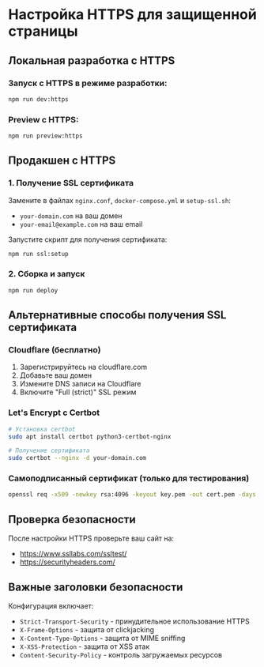 # Настройка HTTPS для защищенной страницы

## Локальная разработка с HTTPS

### Запуск с HTTPS в режиме разработки:

```bash
npm run dev:https
```

### Preview с HTTPS:

```bash
npm run preview:https
```

## Продакшен с HTTPS

### 1. Получение SSL сертификата

Замените в файлах `nginx.conf`, `docker-compose.yml` и `setup-ssl.sh`:

- `your-domain.com` на ваш домен
- `your-email@example.com` на ваш email

Запустите скрипт для получения сертификата:

```bash
npm run ssl:setup
```

### 2. Сборка и запуск

```bash
npm run deploy
```

## Альтернативные способы получения SSL сертификата

### Cloudflare (бесплатно)

1. Зарегистрируйтесь на cloudflare.com
2. Добавьте ваш домен
3. Измените DNS записи на Cloudflare
4. Включите "Full (strict)" SSL режим

### Let's Encrypt с Certbot

```bash
# Установка certbot
sudo apt install certbot python3-certbot-nginx

# Получение сертификата
sudo certbot --nginx -d your-domain.com
```

### Самоподписанный сертификат (только для тестирования)

```bash
openssl req -x509 -newkey rsa:4096 -keyout key.pem -out cert.pem -days 365 -nodes
```

## Проверка безопасности

После настройки HTTPS проверьте ваш сайт на:

- https://www.ssllabs.com/ssltest/
- https://securityheaders.com/

## Важные заголовки безопасности

Конфигурация включает:

- `Strict-Transport-Security` - принудительное использование HTTPS
- `X-Frame-Options` - защита от clickjacking
- `X-Content-Type-Options` - защита от MIME sniffing
- `X-XSS-Protection` - защита от XSS атак
- `Content-Security-Policy` - контроль загружаемых ресурсов


